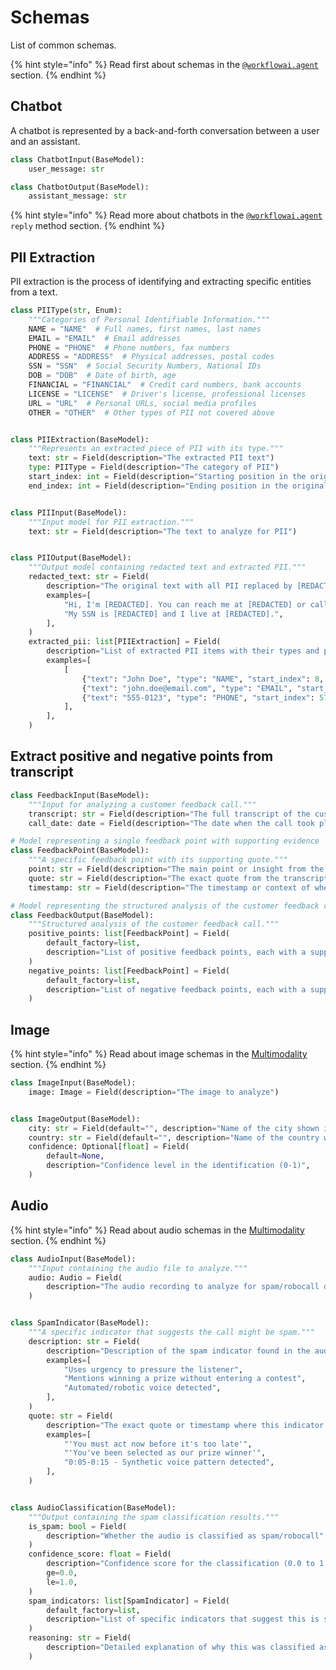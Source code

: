 # Schemas

List of common schemas.

{% hint style="info" %}
Read first about schemas in the [`@workflowai.agent`](/docs/sdk/python/agent.md#schema-input-output) section.
{% endhint %}

## Chatbot

A chatbot is represented by a back-and-forth conversation between a user and an assistant.

```python
class ChatbotInput(BaseModel):
    user_message: str

class ChatbotOutput(BaseModel):
    assistant_message: str
```

{% hint style="info" %}
Read more about chatbots in the [`@workflowai.agent`](/docs/sdk/python/agent.md#reply-to-a-run) `reply` method section.
{% endhint %}

## PII Extraction

PII extraction is the process of identifying and extracting specific entities from a text.

```python
class PIIType(str, Enum):
    """Categories of Personal Identifiable Information."""
    NAME = "NAME"  # Full names, first names, last names
    EMAIL = "EMAIL"  # Email addresses
    PHONE = "PHONE"  # Phone numbers, fax numbers
    ADDRESS = "ADDRESS"  # Physical addresses, postal codes
    SSN = "SSN"  # Social Security Numbers, National IDs
    DOB = "DOB"  # Date of birth, age
    FINANCIAL = "FINANCIAL"  # Credit card numbers, bank accounts
    LICENSE = "LICENSE"  # Driver's license, professional licenses
    URL = "URL"  # Personal URLs, social media profiles
    OTHER = "OTHER"  # Other types of PII not covered above


class PIIExtraction(BaseModel):
    """Represents an extracted piece of PII with its type."""
    text: str = Field(description="The extracted PII text")
    type: PIIType = Field(description="The category of PII")
    start_index: int = Field(description="Starting position in the original text")
    end_index: int = Field(description="Ending position in the original text")


class PIIInput(BaseModel):
    """Input model for PII extraction."""
    text: str = Field(description="The text to analyze for PII")


class PIIOutput(BaseModel):
    """Output model containing redacted text and extracted PII."""
    redacted_text: str = Field(
        description="The original text with all PII replaced by [REDACTED]",
        examples=[
            "Hi, I'm [REDACTED]. You can reach me at [REDACTED] or call [REDACTED]. "
            "My SSN is [REDACTED] and I live at [REDACTED].",
        ],
    )
    extracted_pii: list[PIIExtraction] = Field(
        description="List of extracted PII items with their types and positions",
        examples=[
            [
                {"text": "John Doe", "type": "NAME", "start_index": 8, "end_index": 16},
                {"text": "john.doe@email.com", "type": "EMAIL", "start_index": 30, "end_index": 47},
                {"text": "555-0123", "type": "PHONE", "start_index": 57, "end_index": 65},
            ],
        ],
    )
```

## Extract positive and negative points from transcript

```python
class FeedbackInput(BaseModel):
    """Input for analyzing a customer feedback call."""
    transcript: str = Field(description="The full transcript of the customer feedback call.")
    call_date: date = Field(description="The date when the call took place.")

# Model representing a single feedback point with supporting evidence
class FeedbackPoint(BaseModel):
    """A specific feedback point with its supporting quote."""
    point: str = Field(description="The main point or insight from the feedback.")
    quote: str = Field(description="The exact quote from the transcript supporting this point.")
    timestamp: str = Field(description="The timestamp or context of when this was mentioned in the call.")

# Model representing the structured analysis of the customer feedback call
class FeedbackOutput(BaseModel):
    """Structured analysis of the customer feedback call."""
    positive_points: list[FeedbackPoint] = Field(
        default_factory=list,
        description="List of positive feedback points, each with a supporting quote."
    )
    negative_points: list[FeedbackPoint] = Field(
        default_factory=list,
        description="List of negative feedback points, each with a supporting quote."
    )
```

## Image

{% hint style="info" %}
Read about image schemas in the [Multimodality](/docs/sdk/python/multimodality.md#images) section.
{% endhint %}

```python
class ImageInput(BaseModel):
    image: Image = Field(description="The image to analyze")


class ImageOutput(BaseModel):
    city: str = Field(default="", description="Name of the city shown in the image")
    country: str = Field(default="", description="Name of the country where the city is located")
    confidence: Optional[float] = Field(
        default=None,
        description="Confidence level in the identification (0-1)",
    )
```

## Audio

{% hint style="info" %}
Read about audio schemas in the [Multimodality](/docs/sdk/python/multimodality.md#audio) section.
{% endhint %}

```python
class AudioInput(BaseModel):
    """Input containing the audio file to analyze."""
    audio: Audio = Field(
        description="The audio recording to analyze for spam/robocall detection",
    )


class SpamIndicator(BaseModel):
    """A specific indicator that suggests the call might be spam."""
    description: str = Field(
        description="Description of the spam indicator found in the audio",
        examples=[
            "Uses urgency to pressure the listener",
            "Mentions winning a prize without entering a contest",
            "Automated/robotic voice detected",
        ],
    )
    quote: str = Field(
        description="The exact quote or timestamp where this indicator appears",
        examples=[
            "'You must act now before it's too late'",
            "'You've been selected as our prize winner'",
            "0:05-0:15 - Synthetic voice pattern detected",
        ],
    )


class AudioClassification(BaseModel):
    """Output containing the spam classification results."""
    is_spam: bool = Field(
        description="Whether the audio is classified as spam/robocall",
    )
    confidence_score: float = Field(
        description="Confidence score for the classification (0.0 to 1.0)",
        ge=0.0,
        le=1.0,
    )
    spam_indicators: list[SpamIndicator] = Field(
        default_factory=list,
        description="List of specific indicators that suggest this is spam",
    )
    reasoning: str = Field(
        description="Detailed explanation of why this was classified as spam or legitimate",
    )
```